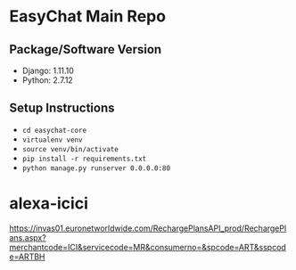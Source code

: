# EasyChat Main Repo

## Package/Software Version

- Django: 1.11.10
- Python: 2.7.12

## Setup Instructions

- `cd easychat-core`
- `virtualenv venv`
- `source venv/bin/activate`
- `pip install -r requirements.txt`
- `python manage.py runserver 0.0.0.0:80`
# alexa-icici

https://invas01.euronetworldwide.com/RechargePlansAPI_prod/RechargePlans.aspx?merchantcode=ICI&servicecode=MR&consumerno=&spcode=ART&sspcode=ARTBH
